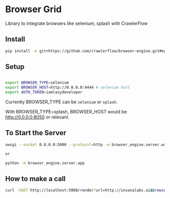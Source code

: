 # Browser Grid

Library to integrate browsers like selenium, splash with CrawlerFlow 

## Install

```bash
pip install -e git+https://github.com/crawlerflow/browser-engine.git#egg=browser_engine
```


## Setup

```bash

export BROWSER_TYPE=selenium
export BROWSER_HOST=http://0.0.0.0:4444 # selenium host
export AUTH_TOKEN=iamlazydeveloper

```
Currently BROWSER_TYPE can be `selenium` or `splash`. 

With BROWSER_TYPE=splash, BROWSER_HOST would be http://0.0.0.0:8050 or relevant.

## To Start the Server 

```bash
uwsgi --socket 0.0.0.0:5000 --protocol=http -w browser_engine.server.wsgi:application

or 

python -m browser_engine.server.app
```




## How to make a call

```bash
curl -XGET http://localhost:5000/render?url=http://invanalabs.ai&browser_type=selenium&token=iamlazydeveloper
```

